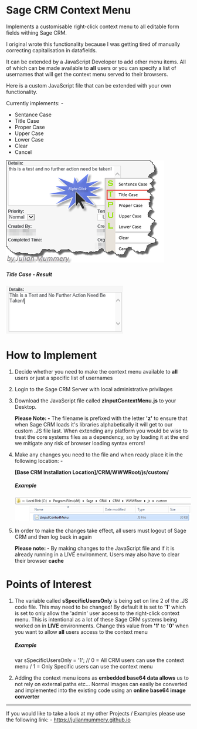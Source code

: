 # Sage CRM Context Menu
Implements a customisable right-click context menu to all editable form fields withing Sage CRM.

I original wrote this functionality because I was getting tired of manually correcting capitalisation in datafields.

It can be extended by a JavaScript Developer to add other menu items. All of which can be made available to **all** users or you can specify a list of usernames that will get the context menu served to their browsers. 

Here is a custom JavaScript file that can be extended with your own functionality.

Currently implements: -

<ul>
  <li>Sentance Case</li>
  <li>Title Case</li>
  <li>Proper Case</li>
  <li>Upper Case</li>
  <li>Lower Case</li>
  <li>Clear</li>
  <li>Cancel</li>
</ul>

<img src="https://github.com/julianmummery/sagecrm-context-menu/blob/master/SageCRM-Context-Menu-Example.png">


<h5>Title Case - Result</h5>

<img src="https://github.com/julianmummery/sagecrm-context-menu/blob/master/contextMenuAfterClick.png">

# How to Implement

1)  Decide whether you need to make the context menu available to **all** users or just a specific list of usernames

2)  Login to the Sage CRM Server with local administrative privilages

3)  Download the JavaScript file called **zInputContextMenu.js** to your Desktop.

    **Please Note: -** The filename is prefixed with the letter **'z'** to ensure that when Sage CRM loads it's libraries alphabetically it will get to our custom .JS file last. When extending any platform you would be wise to treat the core systems files as a dependency, so by loading it at the end we mitigate any risk of browser loading syntax errors!  

4)  Make any changes you need to the file and when ready place it in the following location: -

    **[Base CRM Installation Location]/CRM/WWWRoot/js/custom/**
  
    <h5>Example</h5>
    
    <img src="https://github.com/julianmummery/sagecrm-context-menu/blob/master/contextMenuSetup.png">
  
 5)  In order to make the changes take effect, all users must logout of Sage CRM and then log back in again
 
     **Please note: -** By making changes to the JavaScript file and if it is already running in a LIVE environment. Users may also have to clear their browser **cache**


# Points of Interest

1)  The variable called **sSpecificUsersOnly** is being set on line 2 of the .JS code file. This may need to be changed! By default it is set to **'1'** which is set to only allow the 'admin' user access to the right-click context menu. This is intentional as a lot of these Sage CRM systems being worked on in **LIVE** environments. Change this value from **'1'** to **'0'** when you want to allow **all** users access to the context menu

    **<h5>Example</h5>**
    var sSpecificUsersOnly = '1'; // 0 = All CRM users can use the context menu / 1 = Only Specific users can use the context menu


2)  Adding the context menu icons as **embedded base64 data allows** us to not rely on external paths etc...
    Normal images can easily be converted and implemented into the existing code using an **online base64 image converter**

<hr />

If you would like to take a look at my other Projects / Examples please use the following link: -
<a href="https://julianmummery.github.io" target="_blank">https://julianmummery.github.io</a>
